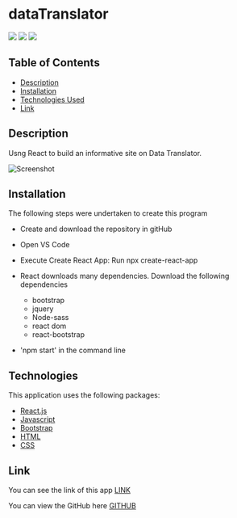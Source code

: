 # dataTranslator

[![](https://img.shields.io/badge/Javascript-84%25-yellow)]()
[![](https://img.shields.io/badge/HTML-11%25-blue)]()
[![](https://img.shields.io/badge/CSS-5%25-red)]()

## Table of Contents

- [Description](#description)
- [Installation](#installation)
- [Technologies Used](#technologies)
- [Link](#link)

## Description

Usng React to build an informative site on Data Translator.

![Screenshot]()

## Installation

The following steps were undertaken to create this program

- Create and download the repository in gitHub
- Open VS Code
- Execute Create React App: Run npx create-react-app
- React downloads many dependencies. Download the following dependencies

  - bootstrap
  - jquery
  - Node-sass
  - react dom
  - react-bootstrap

- 'npm start' in the command line

## Technologies

This application uses the following packages:

- [React.js](https://reactjs.org/)
- [Javascript](https://www.javascript.com/)
- [Bootstrap](https://getbootstrap.com/)
- [HTML](https://developer.mozilla.org/en-US/docs/Web/HTML)
- [CSS](https://developer.mozilla.org/en-US/docs/Web/CSS)

## Link

You can see the link of this app [LINK](https://10-kp.github.io/dataTranslator/)

You can view the GitHub here [GITHUB](https://github.com/10-kp/dataTranslator)
